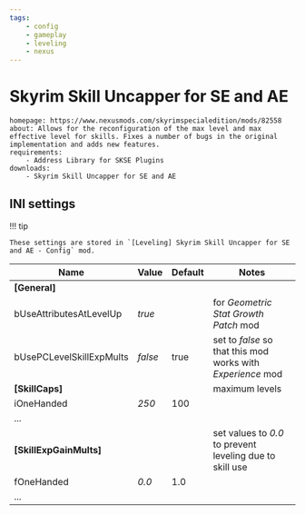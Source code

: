 ```yaml
---
tags:
    - config
    - gameplay
    - leveling
    - nexus
---
```


# Skyrim Skill Uncapper for SE and AE

```project_info
homepage: https://www.nexusmods.com/skyrimspecialedition/mods/82558
about: Allows for the reconfiguration of the max level and max effective level for skills. Fixes a number of bugs in the original implementation and adds new features.
requirements:
    - Address Library for SKSE Plugins
downloads:
    - Skyrim Skill Uncapper for SE and AE
```

## INI settings

!!! tip

    These settings are stored in `[Leveling] Skyrim Skill Uncapper for SE and AE - Config` mod.

| Name | Value | Default | Notes |
|---|---|---|---|
| **[General]** ||| |
| bUseAttributesAtLevelUp | *true* || for *Geometric Stat Growth Patch* mod |
| bUsePCLevelSkillExpMults | *false* | true | set to *false* so that this mod works with *Experience* mod |
| **[SkillCaps]** ||| maximum levels |
| iOneHanded | *250* | 100 | |
| ... ||||
| **[SkillExpGainMults]** ||| set values to *0.0* to prevent leveling due to skill use |
| fOneHanded | *0.0* | 1.0 | |
| ... ||||
